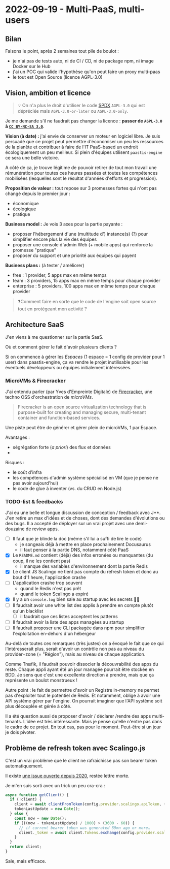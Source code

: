 # 2022-09-19 - Multi-PaaS, multi-users

## Bilan

Faisons le point, après 2 semaines tout pile de boulot :
- je n'ai pas de tests auto, ni de CI / CD, ni de package npm, ni image Docker sur le Hub
- j'ai un POC qui valide l'hypothèse qu'on peut faire un proxy multi-paas
- le tout est Open Source (licence AGPL-3.0)

## Vision, ambition et licence

> 💡 On n'a plus le droit d'utiliser le code [SPDX](https://fr.wikipedia.org/wiki/SPDX) `AGPL-3.0` qui est dépréciée mais `AGPL-3.0-or-later` ou `AGPL-3.0-only`. 

Je me demande s'il ne faudrait pas changer la licence : **passer de `AGPL-3.0` à [`CC BY-NC-SA 3.0`](https://creativecommons.org/licenses/by-nc-sa/3.0/deed.fr)**.

**Vision (à date) :** j'ai envie de conserver un moteur en logiciel libre.
Je suis persuadé que ce projet peut permettre d'économiser un peu les ressources de la planète et contribuer à faire de l'IT PaaS-based un endroit écologiquement un peu meilleur.
Si plein d'équipes utilisent `paastis-engine` ce sera une belle victoire.

A côté de ça, je trouve légitime de pouvoir retirer de tout mon travail une rémunération pour toutes ces heures passées et toutes les compétences mobilisées (lesquelles sont le résultat d'années d'efforts et progression).

**Proposition de valeur :** tout repose sur 3 promesses fortes qui n'ont pas changé depuis le premier jour :
- économique
- écologique
- pratique

**Business model :** Je vois 3 axes pour la partie payante : 
- proposer l'hébergement d'une (multitude d') instance(s) (?) pour simplifier encore plus la vie des équipes
- proposer une console d'admin Web (+ mobile apps) qui renforce la promesse "pratique"
- proposer du support et une priorité aux équipes qui payent 

**Business plans :** (à tester / améliorer)
- free : 1 provider, 5 apps max en même temps
- team : 3 providers, 15 apps max en même temps pour chaque provider
- enterprise : 5 providers, 100 apps max en même temps pour chaque provider

> ❓Comment faire en sorte que le code de l'engine soit open source tout en protégeant mon activité ? 

## Architecture SaaS

J'en viens à me questionner sur la partie SaaS.

Où et comment gérer le fait d'avoir plusieurs clients ?

Si on commence à gérer les _Espaces_ (1 espace = 1 config de provider pour 1 user) dans paastis-engine, ça va rendre le projet inutilisable pour les éventuels développeurs ou équipes initialement intéressées.

### MicroVMs & Firecracker

J'ai entendu parler (par Yves d'Empreinte Digitale) de [Firecracker](https://firecracker-microvm.github.io/), une techno OSS d'orchestration de _microVMs_.

> Firecracker is an open source virtualization technology that is purpose-built for creating and managing secure, multi-tenant container and function-based services. 

Une piste peut être de générer et gérer plein de microVMs, 1 par Espace.

Avantages :
- ségrégation forte (_a priori_) des flux et données
- 

Risques :
- le coût d'infra
- les compétences d'admin système spécialisé en VM (que je pense ne pas avoir aujourd'hui)
- le code de glue à inventer (vs. du CRUD en Node.js)

### TODO-list & feedbacks

J'ai eu une belle et longue discussion de conception / feedback avec J**.
J'en retire un max d'idées et de choses, dont des demandes d'évolutions ou des bugs.
Il a accepté de déployer sur un vrai projet avec une demi-douzaine de review apps.

- [ ] Il faut que je blinde la doc (même s'il lui a suffi de lire le code)
    - je songeais déjà à mettre en place prochainement Docusaurus
    - il faut penser à la partie DNS, notamment côté PaaS
- [X] Le `README.md` contient (déjà) des infos erronées ou manquantes (du coup, il ne les contient pas)
    - il manque des variables d'environnement dont la partie Redis
- [X] Le client JS Scalingo ne tient pas compte du refresh token et donc au bout d'1 heure, l'application crashe
- [ ] L'application crashe trop souvent
    - quand le Redis n'est pas prêt
    - quand le token Scalingo a expiré
- [X] Il y a un `console.log` bien sale au startup avec les secrets 🤦‍♂️
- [ ] Il faudrait avoir une white list des applis à prendre en compte plutôt qu'un blacklist
    - [ ] il faudrait que ces listes acceptent les patterns
- [ ] Il faudrait avoir la liste des apps managées au startup
- [ ] Il faudrait proposer une CLI packagée dans npm pour simplifier l'exploitation en-dehors d'un hébergeur

Au-delà de toutes ces remarques (très justes) on a évoqué le fait que ce qui l'intéresserait plus, serait d'avoir un contrôle non pas au niveau du provider+zone (= "Région"), mais au niveau de chaque application.

Comme Træfik, il faudrait pouvoir dissocier la découvrabilité des apps du reste.
Chaque appli ayant été un jour managée pourrait être stockée en BDD.
Je sens que c'est une excellente direction à prendre, mais que ça représente un boulot monstrueux !

Autre point : le fait de permettre d'avoir un Registre in-memory ne permet pas d'exploiter tout le potentiel de Redis.
Et notamment, oblige à avoir une API système gérer par l'engine.
On pourrait imaginer que l'API système soit plus découplée et gérée à côté. 

Il a été question aussi de proposer d'avoir / déclarer /rendre des apps multi-tenants.
L'idée est très intéressante.
Mais je pense qu'elle n'entre pas dans le cadre de ce projet.
En tout cas, pas pour le moment.
Peut-être si un jour je dois pivoter.

## Problème de refresh token avec Scalingo.js

C'est un vrai problème que le client ne rafraîchisse pas son bearer token automatiquement.

Il existe [une issue ouverte depuis 2020](https://github.com/Scalingo/scalingo.js/issues/115), restée lettre morte.

Je m'en suis sorti avec un trick un peu cra-cra : 

```javascript
async function getClient() {
  if (!client) {
    client = await clientFromToken(config.provider.scalingo.apiToken, { apiUrl: 'https://api.osc-fr1.scalingo.com' });
    tokenLastUpdate = new Date();
  } else {
    const now = new Date();
    if (((now - tokenLastUpdate) / 1000) > (3600 - 60)) {
      // if current bearer token was generated 59mn ago or more…
      client._token = await client.Tokens.exchange(config.provider.scalingo.apiToken);
    }
  }
  return client;
}
```

Sale, mais efficace.
